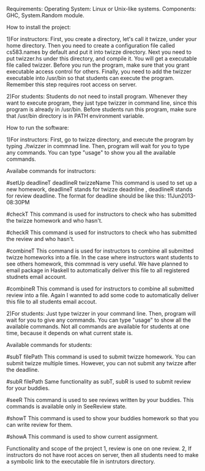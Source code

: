 Requirements:
Operating System: Linux or Unix-like systems.
Components: GHC, System.Random module.


How to install the project:

1)For instructors:
First, you create a directory, let's call it twizze, under your home directory.
Then you need to create a configuration file called cs583.names by default and put it into twizze directory.
Next you need to put twizzer.hs under this directory, and compile it. You will get a executable file called twizzer.
Before you run the program, make sure that you grant executable access control for others.
Finally, you need to add the twizzer executable into /usr/bin so that students can execute the program. Remember this step requires root access on server.


2)For students:
Students do not need to install program. Whenever they want to execute program, they just type twizzer in command line, since this program is already in /usr/bin.
Before students run this program, make sure that /usr/bin directory is in PATH environment variable.


How to run the software:

1)For instructors:
First, go to twizze directory, and execute the program by typing ./twizzer in commnad line.
Then, program will wait for you to type any commands.
You can type "usage" to show you all the available commands.

Availabe commands for instructors:

#setUp deadlineT deadlineR twizzeName
This command is used to set up a new homework, deadlineT stands for twizze deadnline , deadlineR stands for review deadline.
The format for deadline should be like this: 11Jun2013-08:30PM

#checkT
This command is used for instructors to check who has submitted the twizze homework and who hasn't.

#checkR
This command is used for instructors to check who has submitted the review and who hasn't.

#combineT
This command is used for instructors to combine all submitted twizze homeworks into a file. In the case where instructors want
students to see others homework, this commnad is very useful. We have planned to email package in Haskell to automatically deliver
this file to all registered studnets email account.

#combineR
This command is used for instructors to combine all submitted review into a file. Again I wannted to add some code to automatically
deliver this file to all students email accout.


2)For students:
Just type twizzer in your command line.
Then, program will wait for you to give any commands.
You can type "usage" to show all the available commands.
Not all commands are available for students at one time, because it depends on what current state is.

Available commands for students:

#subT filePath
This command is used to submit twizze homework. You can submit twizze multiple times.
However, you can not submit any twizze after the deadline.

#subR filePath
Same functionality as subT, subR is used to submit review for your buddies.

#seeR
This command is used to see reviews written by your buddies. This commands is available only in SeeReview state.

#showT
This command is used to show your buddies homework so that you can write review for them.

#showA
This command is used to show current assignment.


Functionality and scope of the project
1, review is one on one review.
2, If instructors do not have root acces on server, then all students need to make a symbolic link to the executable file in isntrutors directory.
